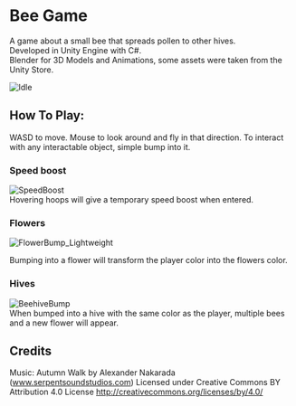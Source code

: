 # Bee Game
A game about a small bee that spreads pollen to other hives.     
Developed in Unity Engine with C#.      
Blender for 3D Models and Animations, some assets were taken from the Unity Store.

![Idle](https://user-images.githubusercontent.com/62711261/154803645-65a559b6-cd3b-4ac8-bcc8-3b3319a13ebf.gif)

## How To Play:
WASD to move.
Mouse to look around and fly in that direction.
To interact with any interactable object, simple bump into it.

### Speed boost
![SpeedBoost](https://user-images.githubusercontent.com/62711261/154805713-acad543b-5fee-4982-836b-43c8497951c8.gif)                
Hovering hoops will give a temporary speed boost when entered.        
        
### Flowers       
![FlowerBump_Lightweight](https://user-images.githubusercontent.com/62711261/154806141-0f70bae1-6742-4b51-a92a-89dd67dc5937.gif)          

Bumping into a flower will transform the player color into the flowers color.       

### Hives
![BeehiveBump](https://user-images.githubusercontent.com/62711261/154806258-b34a440a-52e8-4f34-9ee4-f162a7798a48.gif)       
When bumped into a hive with the same color as the player, multiple bees and a new flower will appear. 



## Credits
Music: Autumn Walk by Alexander Nakarada (www.serpentsoundstudios.com)
Licensed under Creative Commons BY Attribution 4.0 License
http://creativecommons.org/licenses/by/4.0/
